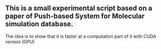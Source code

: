 <h2>This is a small experimental script based on a paper of Push-based System for Molecular simulation database.</h2>

<p>The idea is to show that it is faster at a computation part of it with CUDA version (GPU)</p>


